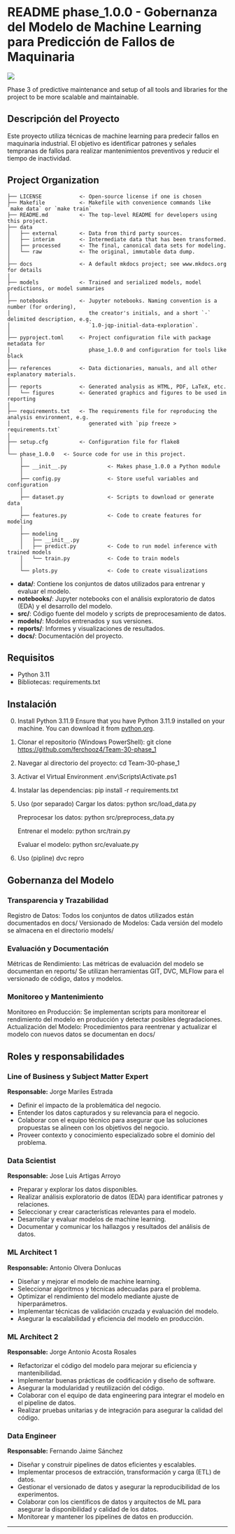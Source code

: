 # README phase_1.0.0 - Gobernanza del Modelo de Machine Learning para Predicción de Fallos de Maquinaria

<a target="_blank" href="https://cookiecutter-data-science.drivendata.org/">
    <img src="https://img.shields.io/badge/CCDS-Project%20template-328F97?logo=cookiecutter" />
</a>

Phase 3 of predictive maintenance and setup of all tools and libraries for the project to be more scalable and maintainable.

## Descripción del Proyecto
Este proyecto utiliza técnicas de machine learning para predecir fallos en maquinaria industrial. El objetivo es identificar patrones y señales tempranas de fallos para realizar mantenimientos preventivos y reducir el tiempo de inactividad.

## Project Organization

```
├── LICENSE            <- Open-source license if one is chosen
├── Makefile           <- Makefile with convenience commands like `make data` or `make train`
├── README.md          <- The top-level README for developers using this project.
├── data
│   ├── external       <- Data from third party sources.
│   ├── interim        <- Intermediate data that has been transformed.
│   ├── processed      <- The final, canonical data sets for modeling.
│   └── raw            <- The original, immutable data dump.
│
├── docs               <- A default mkdocs project; see www.mkdocs.org for details
│
├── models             <- Trained and serialized models, model predictions, or model summaries
│
├── notebooks          <- Jupyter notebooks. Naming convention is a number (for ordering),
│                         the creator's initials, and a short `-` delimited description, e.g.
│                         `1.0-jqp-initial-data-exploration`.
│
├── pyproject.toml     <- Project configuration file with package metadata for 
│                         phase_1.0.0 and configuration for tools like black
│
├── references         <- Data dictionaries, manuals, and all other explanatory materials.
│
├── reports            <- Generated analysis as HTML, PDF, LaTeX, etc.
│   └── figures        <- Generated graphics and figures to be used in reporting
│
├── requirements.txt   <- The requirements file for reproducing the analysis environment, e.g.
│                         generated with `pip freeze > requirements.txt`
│
├── setup.cfg          <- Configuration file for flake8
│
└── phase_1.0.0   <- Source code for use in this project.
    │
    ├── __init__.py             <- Makes phase_1.0.0 a Python module
    │
    ├── config.py               <- Store useful variables and configuration
    │
    ├── dataset.py              <- Scripts to download or generate data
    │
    ├── features.py             <- Code to create features for modeling
    │
    ├── modeling                
    │   ├── __init__.py 
    │   ├── predict.py          <- Code to run model inference with trained models          
    │   └── train.py            <- Code to train models
    │
    └── plots.py                <- Code to create visualizations
```

- **data/**: Contiene los conjuntos de datos utilizados para entrenar y evaluar el modelo.
- **notebooks/**: Jupyter notebooks con el análisis exploratorio de datos (EDA) y el desarrollo del modelo.
- **src/**: Código fuente del modelo y scripts de preprocesamiento de datos.
- **models/**: Modelos entrenados y sus versiones.
- **reports/**: Informes y visualizaciones de resultados.
- **docs/**: Documentación del proyecto.

## Requisitos
- Python 3.11
- Bibliotecas: requirements.txt

## Instalación

0. Install Python 3.11.9
   Ensure that you have Python 3.11.9 installed on your machine. You can download it from [python.org](https://www.python.org/downloads/).

1. Clonar el repositorio (Windows PowerShell):
   git clone https://github.com/ferchooz4/Team-30-phase_1 

2. Navegar al directorio del proyecto:
    cd Team-30-phase_1

3. Activar el Virtual Environment 
   .env\Scripts\Activate.ps1

4. Instalar las dependencias:
    pip install -r requirements.txt

5. Uso (por separado)
    Cargar los datos:
    python src/load_data.py
    
    Preprocesar los datos:
    python src/preprocess_data.py

    Entrenar el modelo:
    python src/train.py

    Evaluar el modelo:
    python src/evaluate.py

6. Uso (pipline)
    dvc repro

## Gobernanza del Modelo

### Transparencia y Trazabilidad
Registro de Datos: Todos los conjuntos de datos utilizados están documentados en docs/
Versionado de Modelos: Cada versión del modelo se almacena en el directorio models/ 

### Evaluación y Documentación
Métricas de Rendimiento: Las métricas de evaluación del modelo se documentan en reports/
Se utilizan herramientas GIT, DVC, MLFlow para el versionado de código, datos y modelos.

### Monitoreo y Mantenimiento
Monitoreo en Producción: Se implementan scripts para monitorear el rendimiento del modelo en producción y detectar posibles degradaciones.
Actualización del Modelo: Procedimientos para reentrenar y actualizar el modelo con nuevos datos se documentan en docs/

## Roles y responsabilidades

### Line of Business y Subject Matter Expert
**Responsable:** Jorge Mariles Estrada
- Definir el impacto de la problemática del negocio.
- Entender los datos capturados y su relevancia para el negocio.
- Colaborar con el equipo técnico para asegurar que las soluciones propuestas se alineen con los objetivos del negocio.
- Proveer contexto y conocimiento especializado sobre el dominio del problema.

### Data Scientist
**Responsable:** Jose Luis Artigas Arroyo
- Preparar y explorar los datos disponibles.
- Realizar análisis exploratorio de datos (EDA) para identificar patrones y relaciones.
- Seleccionar y crear características relevantes para el modelo.
- Desarrollar y evaluar modelos de machine learning.
- Documentar y comunicar los hallazgos y resultados del análisis de datos.

### ML Architect 1
**Responsable:** Antonio Olvera Donlucas
- Diseñar y mejorar el modelo de machine learning.
- Seleccionar algoritmos y técnicas adecuadas para el problema.
- Optimizar el rendimiento del modelo mediante ajuste de hiperparámetros.
- Implementar técnicas de validación cruzada y evaluación del modelo.
- Asegurar la escalabilidad y eficiencia del modelo en producción.

### ML Architect 2
**Responsable:** Jorge Antonio Acosta Rosales
- Refactorizar el código del modelo para mejorar su eficiencia y mantenibilidad.
- Implementar buenas prácticas de codificación y diseño de software.
- Asegurar la modularidad y reutilización del código.
- Colaborar con el equipo de data engineering para integrar el modelo en el pipeline de datos.
- Realizar pruebas unitarias y de integración para asegurar la calidad del código.

### Data Engineer
**Responsable:** Fernando Jaime Sánchez
- Diseñar y construir pipelines de datos eficientes y escalables.
- Implementar procesos de extracción, transformación y carga (ETL) de datos.
- Gestionar el versionado de datos y asegurar la reproducibilidad de los experimentos.
- Colaborar con los científicos de datos y arquitectos de ML para asegurar la disponibilidad y calidad de los datos.
- Monitorear y mantener los pipelines de datos en producción.


--------

